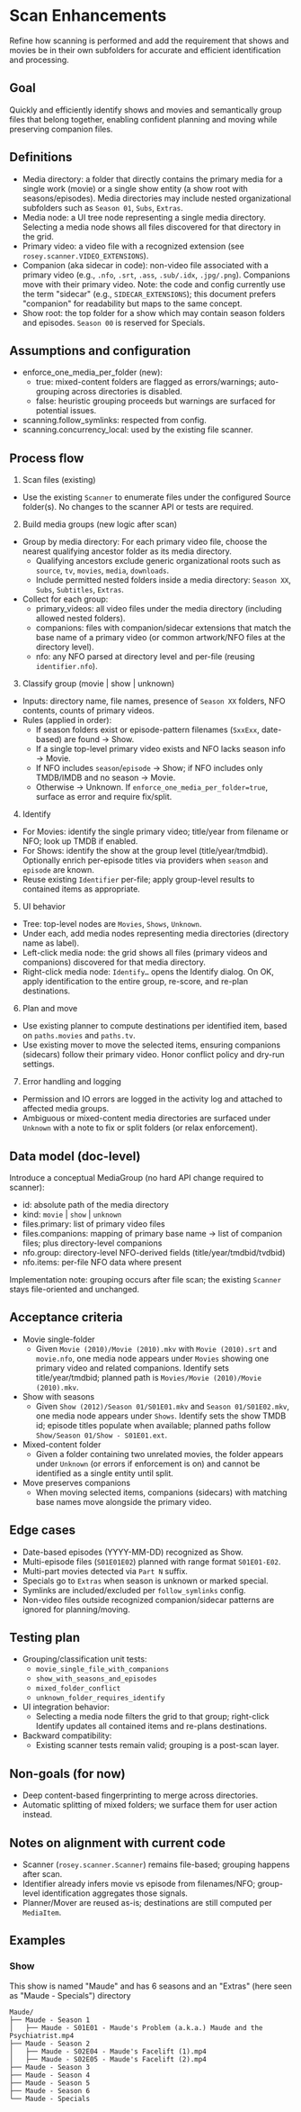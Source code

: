 # Scan Enhancements

Refine how scanning is performed and add the requirement that shows and movies be in their own subfolders for accurate and efficient identification and processing.

## Goal

Quickly and efficiently identify shows and movies and semantically group files that belong together, enabling confident planning and moving while preserving companion files.

## Definitions

- Media directory: a folder that directly contains the primary media for a single work (movie) or a single show entity (a show root with seasons/episodes). Media directories may include nested organizational subfolders such as `Season 01`, `Subs`, `Extras`.
- Media node: a UI tree node representing a single media directory. Selecting a media node shows all files discovered for that directory in the grid.
- Primary video: a video file with a recognized extension (see `rosey.scanner.VIDEO_EXTENSIONS`).
- Companion (aka sidecar in code): non-video file associated with a primary video (e.g., `.nfo`, `.srt`, `.ass`, `.sub/.idx`, `.jpg/.png`). Companions move with their primary video. Note: the code and config currently use the term "sidecar" (e.g., `SIDECAR_EXTENSIONS`); this document prefers "companion" for readability but maps to the same concept.
- Show root: the top folder for a show which may contain season folders and episodes. `Season 00` is reserved for Specials.

## Assumptions and configuration

- enforce_one_media_per_folder (new):
  - true: mixed-content folders are flagged as errors/warnings; auto-grouping across directories is disabled.
  - false: heuristic grouping proceeds but warnings are surfaced for potential issues.
- scanning.follow_symlinks: respected from config.
- scanning.concurrency_local: used by the existing file scanner.

## Process flow

1) Scan files (existing)
- Use the existing `Scanner` to enumerate files under the configured Source folder(s). No changes to the scanner API or tests are required.

2) Build media groups (new logic after scan)
- Group by media directory: For each primary video file, choose the nearest qualifying ancestor folder as its media directory.
  - Qualifying ancestors exclude generic organizational roots such as `source`, `tv`, `movies`, `media`, `downloads`.
  - Include permitted nested folders inside a media directory: `Season XX`, `Subs`, `Subtitles`, `Extras`.
- Collect for each group:
  - primary_videos: all video files under the media directory (including allowed nested folders).
  - companions: files with companion/sidecar extensions that match the base name of a primary video (or common artwork/NFO files at the directory level).
  - nfo: any NFO parsed at directory level and per-file (reusing `identifier.nfo`).

3) Classify group (movie | show | unknown)
- Inputs: directory name, file names, presence of `Season XX` folders, NFO contents, counts of primary videos.
- Rules (applied in order):
  - If season folders exist or episode-pattern filenames (`SxxExx`, date-based) are found → Show.
  - If a single top-level primary video exists and NFO lacks season info → Movie.
  - If NFO includes `season`/`episode` → Show; if NFO includes only TMDB/IMDB and no season → Movie.
  - Otherwise → Unknown. If `enforce_one_media_per_folder=true`, surface as error and require fix/split.

4) Identify
- For Movies: identify the single primary video; title/year from filename or NFO; look up TMDB if enabled.
- For Shows: identify the show at the group level (title/year/tmdbid). Optionally enrich per-episode titles via providers when `season` and `episode` are known.
- Reuse existing `Identifier` per-file; apply group-level results to contained items as appropriate.

5) UI behavior
- Tree: top-level nodes are `Movies`, `Shows`, `Unknown`.
- Under each, add media nodes representing media directories (directory name as label).
- Left-click media node: the grid shows all files (primary videos and companions) discovered for that media directory.
- Right-click media node: `Identify…` opens the Identify dialog. On OK, apply identification to the entire group, re-score, and re-plan destinations.

6) Plan and move
- Use existing planner to compute destinations per identified item, based on `paths.movies` and `paths.tv`.
- Use existing mover to move the selected items, ensuring companions (sidecars) follow their primary video. Honor conflict policy and dry-run settings.

7) Error handling and logging
- Permission and IO errors are logged in the activity log and attached to affected media groups.
- Ambiguous or mixed-content media directories are surfaced under `Unknown` with a note to fix or split folders (or relax enforcement).

## Data model (doc-level)

Introduce a conceptual MediaGroup (no hard API change required to scanner):

- id: absolute path of the media directory
- kind: `movie` | `show` | `unknown`
- files.primary: list of primary video files
- files.companions: mapping of primary base name → list of companion files; plus directory-level companions
- nfo.group: directory-level NFO-derived fields (title/year/tmdbid/tvdbid)
- nfo.items: per-file NFO data where present

Implementation note: grouping occurs after file scan; the existing `Scanner` stays file-oriented and unchanged.

## Acceptance criteria

- Movie single-folder
  - Given `Movie (2010)/Movie (2010).mkv` with `Movie (2010).srt` and `movie.nfo`, one media node appears under `Movies` showing one primary video and related companions. Identify sets title/year/tmdbid; planned path is `Movies/Movie (2010)/Movie (2010).mkv`.
- Show with seasons
  - Given `Show (2012)/Season 01/S01E01.mkv` and `Season 01/S01E02.mkv`, one media node appears under `Shows`. Identify sets the show TMDB id; episode titles populate when available; planned paths follow `Show/Season 01/Show - S01E01.ext`.
- Mixed-content folder
  - Given a folder containing two unrelated movies, the folder appears under `Unknown` (or errors if enforcement is on) and cannot be identified as a single entity until split.
- Move preserves companions
  - When moving selected items, companions (sidecars) with matching base names move alongside the primary video.

## Edge cases

- Date-based episodes (YYYY-MM-DD) recognized as Show.
- Multi-episode files (`S01E01E02`) planned with range format `S01E01-E02`.
- Multi-part movies detected via `Part N` suffix.
- Specials go to `Extras` when season is unknown or marked special.
- Symlinks are included/excluded per `follow_symlinks` config.
- Non-video files outside recognized companion/sidecar patterns are ignored for planning/moving.

## Testing plan

- Grouping/classification unit tests:
  - `movie_single_file_with_companions`
  - `show_with_seasons_and_episodes`
  - `mixed_folder_conflict`
  - `unknown_folder_requires_identify`
- UI integration behavior:
  - Selecting a media node filters the grid to that group; right-click Identify updates all contained items and re-plans destinations.
- Backward compatibility:
  - Existing scanner tests remain valid; grouping is a post-scan layer.

## Non-goals (for now)

- Deep content-based fingerprinting to merge across directories.
- Automatic splitting of mixed folders; we surface them for user action instead.

## Notes on alignment with current code

- Scanner (`rosey.scanner.Scanner`) remains file-based; grouping happens after scan.
- Identifier already infers movie vs episode from filenames/NFO; group-level identification aggregates those signals.
- Planner/Mover are reused as-is; destinations are still computed per `MediaItem`.

## Examples

### Show

This show is named "Maude" and has 6 seasons and an "Extras" (here seen as "Maude - Specials") directory

```
Maude/
├── Maude - Season 1
│   ├── Maude - S01E01 - Maude's Problem (a.k.a.) Maude and the Psychiatrist.mp4
├── Maude - Season 2
│   ├── Maude - S02E04 - Maude's Facelift (1).mp4
│   ├── Maude - S02E05 - Maude's Facelift (2).mp4
├── Maude - Season 3
├── Maude - Season 4
├── Maude - Season 5
├── Maude - Season 6
└── Maude - Specials
```
